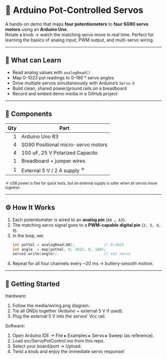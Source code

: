 # 🤖 Arduino Pot-Controlled Servos

A hands-on demo that maps **four potentiometers** to **four SG90 servo motors** using an **Arduino Uno**.  
Rotate a knob → watch the matching servo move in real time. Perfect for learning the basics of analog input, PWM output, and multi-servo wiring.

---

## 🎯 What can Learn

- Read analog values with `analogRead()`  
- Map 0–1023 pot readings to 0–180 ° servo angles  
- Drive multiple servos simultaneously with Arduino’s `Servo.h`  
- Build clean, shared power/ground rails on a breadboard  
- Record and embed demo media in a GitHub project  

---

## 🔧 Components
| Qty | Part                               |
|----:|------------------------------------|
| 1   | Arduino Uno R3                     |
| 4   | SG90 Positional micro-servo motors |
| 4   |100 uF, 25 V Polarized Capacito     |
| 1   | Breadboard + jumper wires          |
| 1   | External 5 V / 2 A supply <sup>＊</sup> |

<sup>＊ USB power is fine for quick tests, but an external supply is safer when all servos move together.</sup>

---

## ⚙️ How It Works

1. Each potentiometer is wired to an **analog pin** (`A0 … A3`).  
2. The matching servo signal goes to a **PWM-capable digital pin** (`3, 5, 6, 9`).  
3. In the loop, we:
   ```cpp
   int potVal = analogRead(A0);             // 0–1023
   int angle  = map(potVal, 0, 1023, 0, 180);
   servo1.write(angle);                     // set servo
    ```
4. Repeat for all four channels every ~20 ms → buttery-smooth motion.

---

## 🚀 Getting Started

Hardware:
1. Follow the media/wiring.png diagram.
2. Tie all GNDs together (Arduino + external 5 V if used).
3. Plug the external 5 V into the servos’ Vcc rail.

Software:
1. Open Arduino IDE → File ▸ Examples ▸ Servo ▸ Sweep (as reference).
2. Load src/ServoPotControl.ino from this repo.
3. Select your board/port → Upload.
4. Twist a knob and enjoy the immediate servo response!
